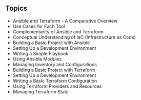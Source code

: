 ## Topics

- Ansible and Terraform - A Comparative Overview
- Use Cases for Each Tool
-  Complementarity of Ansible and Terraform
-  Conceptual Understanding of IaC (Infrastructure as Code)
- Building a Basic Project with Ansible
- Setting Up a Development Environment
-  Writing a Simple Playbook
- Using Ansible Modules
- Managing Inventory and Configurations
- Building a Basic Project with Terraform
-  Setting Up a Development Environment
- Writing a Basic Terraform Configuration
- Using Terraform Providers and Resources
- Managing Terraform State